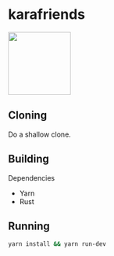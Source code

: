 # karafriends
<img src="https://raw.githubusercontent.com/robertlai/karafriends/master/icon.png" width="128" />

## Cloning
Do a shallow clone.

## Building
Dependencies

- Yarn
- Rust

## Running
```sh
yarn install && yarn run-dev
```
